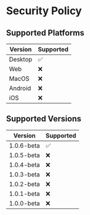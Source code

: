# Security Policy

## Supported Platforms

| Version | Supported          |
| ---------- | ------------------ |
| Desktop   | :white_check_mark: |
| Web       | :x: |
| MacOS     | :x: |
| Android   | :x: |
| iOS       | :x: |


## Supported Versions

| Version | Supported          |
| ---------- | ------------------ |
| 1.0.6-beta   | :white_check_mark: |
| 1.0.5-beta   | :x: |
| 1.0.4-beta   | :x: |
| 1.0.3-beta   | :x: |
| 1.0.2-beta   | :x: |
| 1.0.1-beta   | :x: |
| 1.0.0-beta   | :x: |


